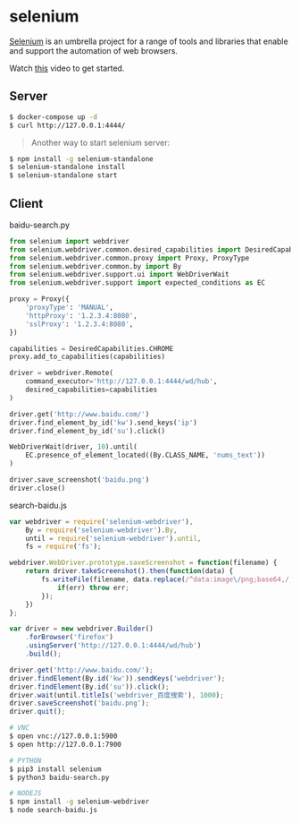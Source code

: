 selenium
========

[Selenium][1] is an umbrella project for a range of tools and libraries that enable
and support the automation of web browsers.

Watch [this][2] video to get started.

## Server

```bash
$ docker-compose up -d
$ curl http://127.0.0.1:4444/
```

> Another way to start selenium server:

```bash
$ npm install -g selenium-standalone
$ selenium-standalone install
$ selenium-standalone start
```

## Client

baidu-search.py

```python
from selenium import webdriver
from selenium.webdriver.common.desired_capabilities import DesiredCapabilities
from selenium.webdriver.common.proxy import Proxy, ProxyType
from selenium.webdriver.common.by import By
from selenium.webdriver.support.ui import WebDriverWait
from selenium.webdriver.support import expected_conditions as EC

proxy = Proxy({
    'proxyType': 'MANUAL',
    'httpProxy': '1.2.3.4:8080',
    'sslProxy': '1.2.3.4:8080',
})

capabilities = DesiredCapabilities.CHROME
proxy.add_to_capabilities(capabilities)

driver = webdriver.Remote(
    command_executor='http://127.0.0.1:4444/wd/hub',
    desired_capabilities=capabilities
)

driver.get('http://www.baidu.com/')
driver.find_element_by_id('kw').send_keys('ip')
driver.find_element_by_id('su').click()

WebDriverWait(driver, 10).until(
    EC.presence_of_element_located((By.CLASS_NAME, 'nums_text'))
)

driver.save_screenshot('baidu.png')
driver.close()
```

search-baidu.js

```javascript
var webdriver = require('selenium-webdriver'),
    By = require('selenium-webdriver').By,
    until = require('selenium-webdriver').until,
    fs = require('fs');

webdriver.WebDriver.prototype.saveScreenshot = function(filename) {
    return driver.takeScreenshot().then(function(data) {
        fs.writeFile(filename, data.replace(/^data:image\/png;base64,/,''), 'base64', function(err) {
            if(err) throw err;
        });
    })
};

var driver = new webdriver.Builder()
    .forBrowser('firefox')
    .usingServer('http://127.0.0.1:4444/wd/hub')
    .build();

driver.get('http://www.baidu.com/');
driver.findElement(By.id('kw')).sendKeys('webdriver');
driver.findElement(By.id('su')).click();
driver.wait(until.titleIs('webdriver_百度搜索'), 1000);
driver.saveScreenshot('baidu.png');
driver.quit();
```

```bash
# VNC
$ open vnc://127.0.0.1:5900
$ open http://127.0.0.1:7900

# PYTHON
$ pip3 install selenium
$ python3 baidu-search.py

# NODEJS
$ npm install -g selenium-webdriver
$ node search-baidu.js
```

[1]: http://seleniumhq.org/
[2]: https://www.youtube.com/watch?v=S4OkrnFb-YY
